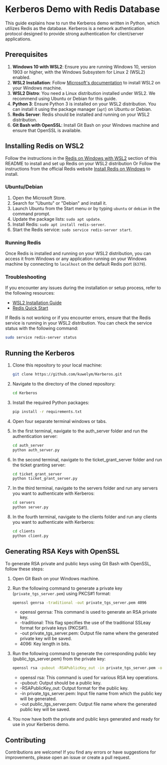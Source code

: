 # Kerberos Demo with Redis Database

This guide explains how to run the Kerberos demo written in Python, which utilizes Redis as the database. Kerberos is a network authentication protocol designed to provide strong authentication for client/server applications.

## Prerequisites

1. **Windows 10 with WSL2**: Ensure you are running Windows 10, version 1903 or higher, with the Windows Subsystem for Linux 2 (WSL2) enabled.
2. **WSL2 Installation**: Follow [Microsoft's documentation](https://docs.microsoft.com/en-us/windows/wsl/install) to install WSL2 on your Windows machine.
3. **WSL2 Distro**: You need a Linux distribution installed under WSL2. We recommend using Ubuntu or Debian for this guide.
4. **Python 3**: Ensure Python 3 is installed on your WSL2 distribution. You can install it using the package manager (`apt`) on Ubuntu or Debian.
5. **Redis Server**: Redis should be installed and running on your WSL2 distribution.
6. **Git Bash with OpenSSL**: Install Git Bash on your Windows machine and ensure that OpenSSL is available.

## Installing Redis on WSL2

Follow the instructions in the [Redis on Windows with WSL2](#running-redis-on-windows-with-wsl2) section of this README to install and set up Redis on your WSL2 distribution
Or
Follow the instructions from the official Redis website [Install Redis on Windows](https://redis.io/docs/latest/operate/oss_and_stack/install/install-redis/install-redis-on-windows/) to install.

### Ubuntu/Debian

1. Open the Microsoft Store.
2. Search for "Ubuntu" or "Debian" and install it.
3. Launch Ubuntu from the Start menu or by typing `ubuntu` or `debian` in the command prompt.
4. Update the package lists: `sudo apt update`.
5. Install Redis: `sudo apt install redis-server`.
6. Start the Redis service: `sudo service redis-server start`.

### Running Redis 

Once Redis is installed and running on your WSL2 distribution, you can access it from Windows or any application running on your Windows machine by connecting to `localhost` on the default Redis port (`6379`).

### Troubleshooting

If you encounter any issues during the installation or setup process, refer to the following resources:

- [WSL2 Installation Guide](https://docs.microsoft.com/en-us/windows/wsl/install)
- [Redis Quick Start](https://redis.io/topics/quickstart)

If Redis is not working or if you encounter errors, ensure that the Redis service is running in your WSL2 distribution. You can check the service status with the following command:

```bash
sudo service redis-server status
```

## Running the Kerberos

1. Clone this repository to your local machine:

   ```bash
   git clone https://github.com/kuwelym/Kerberos.git
   ```
2. Navigate to the directory of the cloned repository:
   ```bash
   cd Kerberos
   ```
3. Install the required Python packages:
   ```bash
   pip install -r requirements.txt
   ```
4. Open four separate terminal windows or tabs.
5. In the first terminal, navigate to the auth_server folder and run the authentication server:
   ```bash
   cd auth_server
   python auth_server.py
   ```
6. In the second terminal, navigate to the ticket_grant_server folder and run the ticket granting server:
   ```bash
   cd ticket_grant_server
   python ticket_grant_server.py
   ```
7. In the third terminal, navigate to the servers folder and run any servers you want to authenticate with Kerberos:
   ```bash
   cd servers
   python server.py
   ```
8. In the fourth terminal, navigate to the clients folder and run any clients you want to authenticate with Kerberos:
   ```bash
   cd clients
   python client.py
   ```

## Generating RSA Keys with OpenSSL

To generate RSA private and public keys using Git Bash with OpenSSL, follow these steps:

1. Open Git Bash on your Windows machine.

2. Run the following command to generate a private key (`private_tgs_server.pem`) using PKCS#1 format:

   ```bash
   openssl genrsa -traditional -out private_tgs_server.pem 4096
   ```
   * openssl genrsa: This command is used to generate an RSA private key.
   * -traditional: This flag specifies the use of the traditional SSLeay format for private keys (PKCS#1).
   * -out private_tgs_server.pem: Output file name where the generated private key will be saved.
   * 4096: Key length in bits.
3. Run the following command to generate the corresponding public key (public_tgs_server.pem) from the private key:
   ```bash
   openssl rsa -pubout -RSAPublicKey_out -in private_tgs_server.pem -out public_tgs_server.pem
   ```
   * openssl rsa: This command is used for various RSA key operations.
   * -pubout: Output should be a public key.
   * -RSAPublicKey_out: Output format for the public key.
   * -in private_tgs_server.pem: Input file name from which the public key will be generated.
   * -out public_tgs_server.pem: Output file name where the generated public key will be saved.
4. You now have both the private and public keys generated and ready for use in your Kerberos demo.

## Contributing
Contributions are welcome! If you find any errors or have suggestions for improvements, please open an issue or create a pull request.
